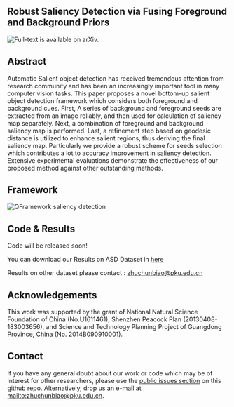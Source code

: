 ## Robust Saliency Detection via Fusing Foreground and Background Priors

![Full-text is available on arXiv.]()

## Abstract

 	
Automatic Salient object detection has received tremendous
attention from research community and has been an increasingly
important tool in many computer vision tasks. This
paper proposes a novel bottom-up salient object detection
framework which considers both foreground and background
cues. First, A series of background and foreground seeds
are extracted from an image reliably, and then used for calculation
of saliency map separately. Next, a combination of
foreground and background saliency map is performed. Last,
a refinement step based on geodesic distance is utilized to
enhance salient regions, thus deriving the final saliency map.
Particularly we provide a robust scheme for seeds selection
which contributes a lot to accuracy improvement in saliency
detection. Extensive experimental evaluations demonstrate
the effectiveness of our proposed method against other outstanding
methods.


## Framework
![QFramework saliency detection](https://github.com/ChunbiaoZhu/FBP/blob/master/framework1.jpg)

## Code & Results

Code will be released soon!

You can download our Results on ASD Dataset in [here](https://github.com/ChunbiaoZhu/FBP/blob/master/FBP-ASD.zip)

Results on other dataset please contact : zhuchunbiao@pku.edu.cn

## Acknowledgements

This work was supported by the grant of National Natural Science Foundation of China (No.U1611461), Shenzhen Peacock Plan (20130408-183003656), and Science and Technology Planning Project of Guangdong Province, China (No. 2014B090910001).


## Contact

If you have any general doubt about our work or code which may be of interest for other researchers, please use the [public issues section](https://github.com/ChunbiaoZhu/ACVR2017/issues) on this github repo. Alternatively, drop us an e-mail at <mailto:zhuchunbiao@pku.edu.cn>.


